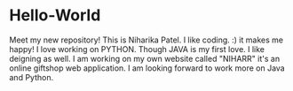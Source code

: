 # Hello-World
Meet my new repository!
This is Niharika Patel. I like coding. :)
it makes me happy!
I love working on PYTHON. Though JAVA is my first love.
I like deigning as well. I am working on my own website called "NIHARR" it's an online giftshop web application.
I am looking forward to work more on Java and Python.
